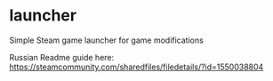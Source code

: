 # launcher
Simple Steam game launcher for game modifications

Russian Readme guide here: https://steamcommunity.com/sharedfiles/filedetails/?id=1550038804